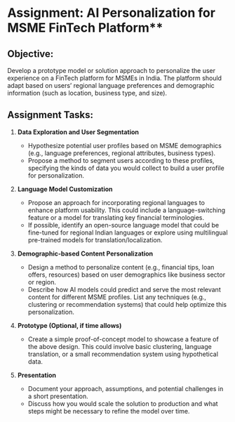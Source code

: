 # Assignment: AI Personalization for MSME FinTech Platform**

## Objective:
Develop a prototype model or solution approach to personalize the user experience on a FinTech platform for MSMEs in India. The platform should adapt based on users’ regional language preferences and demographic information (such as location, business type, and size).

## Assignment Tasks:

1. **Data Exploration and User Segmentation**  
   - Hypothesize potential user profiles based on MSME demographics (e.g., language preferences, regional attributes, business types).
   - Propose a method to segment users according to these profiles, specifying the kinds of data you would collect to build a user profile for personalization.
 
2. **Language Model Customization**  
   - Propose an approach for incorporating regional languages to enhance platform usability. This could include a language-switching feature or a model for translating key financial terminologies.
   - If possible, identify an open-source language model that could be fine-tuned for regional Indian languages or explore using multilingual pre-trained models for translation/localization.

3. **Demographic-based Content Personalization**  
   - Design a method to personalize content (e.g., financial tips, loan offers, resources) based on user demographics like business sector or region.
   - Describe how AI models could predict and serve the most relevant content for different MSME profiles. List any techniques (e.g., clustering or recommendation systems) that could help optimize this personalization.

4. **Prototype (Optional, if time allows)**  
   - Create a simple proof-of-concept model to showcase a feature of the above design. This could involve basic clustering, language translation, or a small recommendation system using hypothetical data.

5. **Presentation**  
   - Document your approach, assumptions, and potential challenges in a short presentation.
   - Discuss how you would scale the solution to production and what steps might be necessary to refine the model over time.

